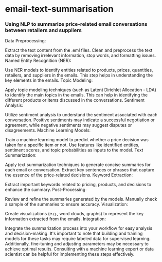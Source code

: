 # email-text-summarisation

### Using NLP to summarize price-related email conversations between retailers and suppliers

Data Preprocessing:

Extract the text content from the .eml files.
Clean and preprocess the text data by removing irrelevant information, stop words, and formatting issues.
Named Entity Recognition (NER):

Use NER models to identify entities related to products, prices, quantities, retailers, and suppliers in the emails.
This step helps in understanding the key elements in the emails.
Topic Modeling:

Apply topic modeling techniques (such as Latent Dirichlet Allocation - LDA) to identify the main topics in the emails.
This can help in identifying the different products or items discussed in the conversations.
Sentiment Analysis:

Utilize sentiment analysis to understand the sentiment associated with each conversation.
Positive sentiments may indicate a successful negotiation or agreement, while negative sentiments may suggest disputes or disagreements.
Machine Learning Models:

Train a machine learning model to predict whether a price decision was taken for a specific item or not.
Use features like identified entities, sentiment scores, and topic probabilities as inputs to the model.
Text Summarization:

Apply text summarization techniques to generate concise summaries for each email or conversation.
Extract key sentences or phrases that capture the essence of the price-related decisions.
Keyword Extraction:

Extract important keywords related to pricing, products, and decisions to enhance the summary.
Post-Processing:

Review and refine the summaries generated by the models.
Manually check a sample of the summaries to ensure accuracy.
Visualization:

Create visualizations (e.g., word clouds, graphs) to represent the key information extracted from the emails.
Integration:

Integrate the summarization process into your workflow for easy analysis and decision-making.
It's important to note that building and training models for these tasks may require labeled data for supervised learning. Additionally, fine-tuning and adjusting parameters may be necessary to achieve optimal results. Consulting with a machine learning expert or data scientist can be helpful for implementing these steps effectively.

